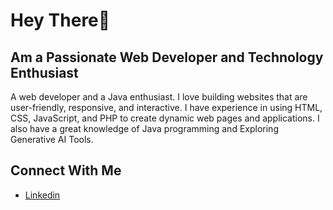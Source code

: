 <h1>Hey There👋</h1>
<h2>Am a Passionate Web Developer and Technology Enthusiast</h2>
<p>A web developer and a Java enthusiast. I love building websites that are user-friendly, responsive, and interactive. I have experience in using HTML, CSS, JavaScript, and PHP to create dynamic web pages and applications. I also have a great knowledge of Java programming and Exploring Generative AI Tools.</p>

<h2>Connect With Me</h2>
<ul>
    <li><a href="www.linkedin.com/in/safalya-kumbhare-4b5a9027b">Linkedin</a></li>
</ul>

